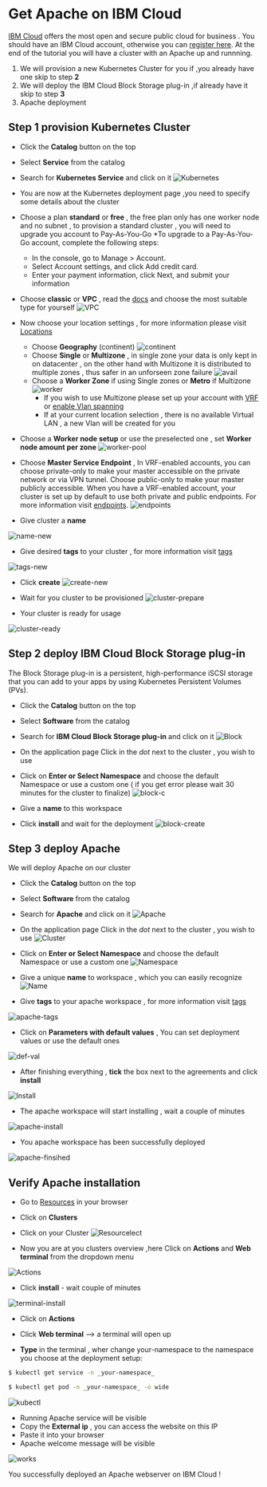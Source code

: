 # Get Apache on IBM Cloud

[IBM Cloud] offers the most open and secure public cloud for business . You should have an IBM Cloud account, otherwise you can [register here].
At the end of the tutorial you will have a cluster with an Apache up and runnning.

1. We will provision a new Kubernetes Cluster for you if ,you already have one skip to step **2**
2. We will deploy  the IBM Cloud Block Storage plug-in ,if already have it skip to step **3**
3. Apache deployment 

## Step 1 provision Kubernetes Cluster

* Click the **Catalog** button on the top 
* Select **Service** from the catalog
* Search for **Kubernetes Service** and click on it
![Kubernetes](/kubernetes-select.png)
* You are now at the Kubernetes deployment page ,you need to specify some details about the cluster 
* Choose a plan **standard** or **free** , the free plan only has one worker node and no subnet , to provision a standard cluster , you will need to upgrade you account to Pay-As-You-Go 
  *To upgrade to a Pay-As-You-Go account, complete the following steps:

  * In the console, go to Manage > Account.
  * Select Account settings, and click Add credit card.
  * Enter your payment information, click Next, and submit your information
* Choose **classic** or **VPC** , read the [docs] and choose the most suitable type for yourself 
 ![VPC](/infra-select.png)
* Now choose your location settings , for more information please visit [Locations]
  * Choose **Geography** (continent)
![continent](/location-geo.png)
  * Choose **Single** or **Multizone** , in single zone your data is only kept in on datacenter , on the other hand with Multizone it is distributed to multiple zones , thus  safer in an unforseen zone failure 
![avail](/location-avail.png)
  * Choose a **Worker Zone** if using Single zones or **Metro** if Multizone
 ![worker](/location-worker.png) 
    * If you wish to use Multizone please set up your account with [VRF] or [enable Vlan spanning]
    * If at your current location selection , there is no available Virtual LAN , a new Vlan will be created for you 
 
* Choose a **Worker node setup** or use the preselected one , set **Worker node amount per zone**
![worker-pool](/worker-pool.png)
* Choose **Master Service Endpoint** ,  In VRF-enabled accounts, you can choose private-only to make your master accessible on the private network or via VPN tunnel. Choose public-only to make your master publicly accessible. When you have a VRF-enabled account, your cluster is set up by default to use both private and public endpoints. For more information visit [endpoints].
![endpoints](/endpoints.png)
* Give cluster a **name**

![name-new](/name-new.png)
* Give desired **tags** to your cluster , for more information visit [tags]

![tags-new](/tasg-new.png)
* Click **create**
![create-new](/create-new.png)

* Wait for you cluster to be provisioned 
![cluster-prepare](/cluster-prepare.png)
* Your cluster is ready for usage 

![cluster-ready](/cluster-done.png)

## Step 2 deploy IBM Cloud Block Storage plug-in
The Block Storage plug-in is a persistent, high-performance iSCSI storage that you can add to your apps by using Kubernetes Persistent Volumes (PVs).
 
* Click the **Catalog** button on the top 
* Select **Software** from the catalog
* Search for **IBM Cloud Block Storage plug-in** and click on it
![Block](/block-search.png)

* On the application page Click in the _dot_ next to the cluster , you wish to use
* Click on  **Enter or Select Namespace** and choose the default Namespace or use a custom one ( if you get error please wait 30 minutes for the cluster to finalize)
![block-c](/block-cluster.png)
* Give a **name** to this workspace 
* Click **install** and wait for the deployment
![block-create](/block-storage-create.png)
 

## Step 3 deploy Apache
  
We will deploy  Apache on our cluster 
  
* Click the **Catalog** button on the top 
* Select **Software** from the catalog
* Search for **Apache** and click on it
![Apache](/apache-select.png)


* On the application page Click in the _dot_ next to the cluster , you wish to use
![Cluster](/cluster-select.png)
* Click on  **Enter or Select Namespace** and choose the default Namespace or use a custom one 
![Namespace](/namespace.png)
* Give a unique **name** to workspace , which you can easily recognize
![Name](/name.png)
* Give **tags** to your apache workspace , for more information visit [tags]

![apache-tags](/apache-tags.png)

* Click on **Parameters with default values** , You can set deployment values or use the default ones

![def-val](/deploy-values.png)

* After finishing everything , **tick** the box next to the agreements and click **install**

![Install](/install.png)

* The apache workspace will start installing , wait a couple of minutes 

![apache-install](/apache-loading.jpg)

* You apache workspace has been successfully deployed

![apache-finsihed](/apache-finished.jpg)

## Verify Apache installation

* Go to [Resources] in your browser 
* Click on **Clusters**
* Click on your Cluster
![Resourcelect](/resource-select.png)

* Now you are at you clusters overview ,here Click on **Actions** and **Web terminal** from the dropdown menu


![Actions](/cluster-main.png)

* Click **install** - wait couple of minutes 

![terminal-install](/terminal-install.jpg)

* Click on **Actions**
* Click **Web terminal** --> a terminal will open up

* **Type** in the terminal , wher change your-namespace to the namespace you choose at the deployment setup:
 ```sh
$ kubectl get service -n _your-namespace_
```
 ```sh
$ kubectl get pod -n _your-namespace_ -o wide 
```

![kubectl](/kubectl.png)
* Running Apache service will be visible 
* Copy the **External ip** , you can access the website on this IP
* Paste it into your browser
* Apache welcome message will be visible

![works](/apache-works.png)

You successfully deployed an Apache webserver on IBM Cloud ! 



 
   [IBM Cloud]: <http://cloud.ibm.com>
   [Resources]: <http://cloud.ibm.com/resources>
   [Register Here]: <http://cloud.ibm.com/registration>
   [docs]: <https://cloud.ibm.com/docs/containers?topic=containers-infrastructure_providers>
   [Locations]: <https://cloud.ibm.com/docs/containers?topic=containers-regions-and-zones#zones>
   [VRF]: <https://cloud.ibm.com/docs/dl?topic=dl-overview-of-virtual-routing-and-forwarding-vrf-on-ibm-cloud>
   [enable Vlan spanning]: <https://cloud.ibm.com/docs/vlans?topic=vlans-vlan-spanning#vlan-spanning>
   [endpoints]: <https://cloud.ibm.com/docs/account?topic=account-service-endpoints-overview>
   [tags]: <https://cloud.ibm.com/docs/account?topic=account-tag>
